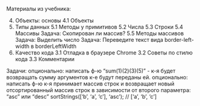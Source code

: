 Материалы из учебника:

4. Объекты: основы
4.1 Объекты 
5. Типы данных
5.1 Методы у примитивов
5.2 Числа
5.3 Строки
5.4 Массивы 
Задача: Скопирован ли массив?
5.5 Методы массивов 
Задача: Выделить число
Задача: Переведите текст вида border-left-width в borderLeftWidth
3. Качество кода
3.1 Отладка в браузере Chrome
3.2 Советы по стилю кода
3.3 Комментарии 

Задачи:
опционально: написать ф-ю “sum(1)(2)(3)(5)” - к-я будет возвращать сумму аргументов к-е будут переданы ей.
опционально: написать ф-ю к-я принимает массив строк и возвращает новый отсортированный массив строк в зависимости от второго параметра: “asc” или “desc” 
sortStrings([‘b’, ‘a’, ‘c’], ‘asc’); // [‘a’, ‘b’, ‘c’]
